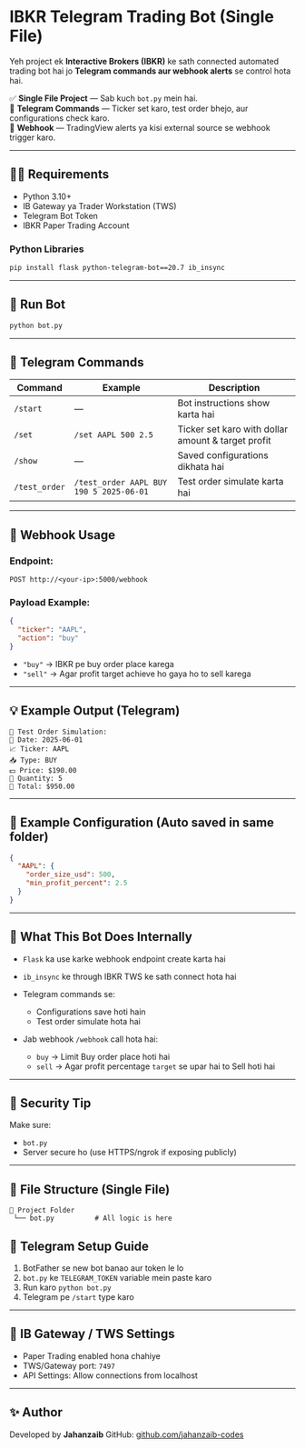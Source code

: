 # IBKR Telegram Trading Bot (Single File)

Yeh project ek **Interactive Brokers (IBKR)** ke sath connected automated trading bot hai jo **Telegram commands aur webhook alerts** se control hota hai.

✅ **Single File Project** — Sab kuch `bot.py` mein hai.  
📡 **Telegram Commands** — Ticker set karo, test order bhejo, aur configurations check karo.  
📨 **Webhook** — TradingView alerts ya kisi external source se webhook trigger karo.

---

## 👨‍💻 Requirements

- Python 3.10+
- IB Gateway ya Trader Workstation (TWS)
- Telegram Bot Token
- IBKR Paper Trading Account

### Python Libraries

```bash
pip install flask python-telegram-bot==20.7 ib_insync
````

---

## 🚀 Run Bot

```bash
python bot.py
```

---

## 📲 Telegram Commands

| Command       | Example                                 | Description                                        |
| ------------- | --------------------------------------- | -------------------------------------------------- |
| `/start`      | —                                       | Bot instructions show karta hai                    |
| `/set`        | `/set AAPL 500 2.5`                     | Ticker set karo with dollar amount & target profit |
| `/show`       | —                                       | Saved configurations dikhata hai                   |
| `/test_order` | `/test_order AAPL BUY 190 5 2025-06-01` | Test order simulate karta hai                      |

---

## 🔁 Webhook Usage

### Endpoint:

```
POST http://<your-ip>:5000/webhook
```

### Payload Example:

```json
{
  "ticker": "AAPL",
  "action": "buy"
}
```

* `"buy"` → IBKR pe buy order place karega
* `"sell"` → Agar profit target achieve ho gaya ho to sell karega

---

## 💡 Example Output (Telegram)

```
🧪 Test Order Simulation:
📅 Date: 2025-06-01
📈 Ticker: AAPL
📥 Type: BUY
💵 Price: $190.00
🔢 Quantity: 5
🧾 Total: $950.00
```

---

## 🧾 Example Configuration (Auto saved in same folder)

```json
{
  "AAPL": {
    "order_size_usd": 500,
    "min_profit_percent": 2.5
  }
}
```

---

## 🧠 What This Bot Does Internally

* `Flask` ka use karke webhook endpoint create karta hai
* `ib_insync` ke through IBKR TWS ke sath connect hota hai
* Telegram commands se:

  * Configurations save hoti hain
  * Test order simulate hota hai
* Jab webhook `/webhook` call hota hai:

  * `buy` → Limit Buy order place hoti hai
  * `sell` → Agar profit percentage `target` se upar hai to Sell hoti hai

---

## 🔐 Security Tip

Make sure:

* `bot.py` 
* Server secure ho (use HTTPS/ngrok if exposing publicly)

---

## 📁 File Structure (Single File)

```
📁 Project Folder
 └── bot.py          # All logic is here
```


## 🤖 Telegram Setup Guide

1. BotFather se new bot banao aur token le lo
2. `bot.py` ke `TELEGRAM_TOKEN` variable mein paste karo
3. Run karo `python bot.py`
4. Telegram pe `/start` type karo

---

## 🧪 IB Gateway / TWS Settings

* Paper Trading enabled hona chahiye
* TWS/Gateway port: `7497`
* API Settings: Allow connections from localhost

---

## ✨ Author

Developed by **Jahanzaib**
GitHub: [github.com/jahanzaib-codes](https://github.com/jahanzaib-codes)
